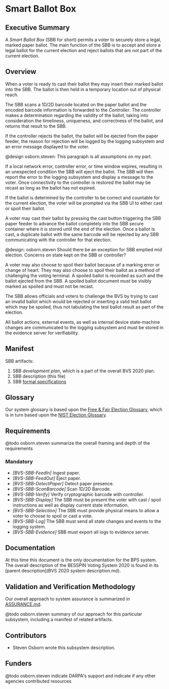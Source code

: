 # Smart Ballot Box

## Executive Summary

A *Smart Ballot Box* (SBB for short) permits a voter to securely store
a legal, marked paper ballot. The main function of the SBB is to
accept and store a legal ballot for the current election and reject
ballots that are not part of the current election.

## Overview

When a voter is ready to cast their ballot they may insert their marked
ballot into the SBB. The ballot is then held in a temporary location
out of physical reach.

The SBB scans a 1D/2D barcode located on the paper ballot and the
encoded barcode information is forwarded to the *Controller*.
The controller makes a determination regarding the validity of the
ballot, taking into consideration the timeliness, uniqueness, and
correctness of the ballot, and returns that result to the SBB.

If the controller rejects the ballot, the ballot will be ejected
from the paper feeder, the reason for rejection will be logged by
the logging subsystem and an error message displayed to the voter.

@design osborn.steven: This paragraph is all assumptions on my part.

If a local network error, controller error, or time window expires,
resulting in an unexpected condition the SBB will eject the
ballot. The SBB will then report the error to the logging subsystem
and display a message to the voter.  Once connectivity to the
controller is restored the ballot may be recast as long as the ballot
has not expired.

If the ballot is determined by the controller to be correct and
countable for the current election, the voter will be prompted via
the SBB UI to either cast or spoil their ballot.

A voter may cast their ballot by pressing the cast button triggering
the SBB paper feeder to advance the ballot completely into the SBB
secure container where it is stored until the end of the election.
Once a ballot is cast, a duplicate ballot with the same barcode will
be rejected by any SBB communicating with the controller for that
election.

@design: osborn.steven Should there be an exception for SBB emptied mid election.  Concerns on state kept on the SBB or controller?

A voter may also choose to spoil their ballot because of a marking error
or change of heart.  They may also choose to spoil their ballot as a
method of challenging the voting terminal.  A spoiled ballot is recorded
as such and the ballot ejected from the SBB. A spoiled ballot document
must be visibly marked as spoiled and must not be recast.

The SBB allows officials and voters to challenge the BVS by trying to
cast an invalid ballot which would be rejected or inserting a valid
test ballot which may be spoiled, thus not tabulating the test ballot
result as part of the election.

All ballot actions, external events, as well as internal device
state-machine changes are communicated to the logging subsystem and
must be stored in the evidence server for verifiability.

## Manifest

SBB artifacts:
  1. SBB *development plan*, which is a part of the overall BVS 2020 plan.
  2. SBB description (this file)
  3. SBB [formal specifications](../specs/lando/sbb)

## Glossary

Our system glossary is based upon the
[Free & Fair Election Glossary](https://github.com/FreeAndFair/ElectionGlossary),
which is in turn based upon the
[NIST Election Glossary](https://pages.nist.gov/ElectionGlossary/).

## Requirements

@todo osborn.steven summarize the overall framing and depth of the requirements

### Mandatory

- *[BVS-SBB-FeedIn]* Ingest paper.
- *[BVS-SBB-FeedOut]* Eject paper.
- *[BVS-SBB-DetectPaper]* Detect paper presence.
- *[BVS-SBB-ScanBarcode]* Scan 1D/2D Barcode.
- *[BVS-SBB-Verify]* Verify cryptographic barcode with controller.
- *[BVS-SBB-Display]* The SBB must be present the voter with cast / spoil
  instructions as well as display current state information.
- *[BVS-SBB-Selection]* The SBB must provide physical means to allow a
     voter to choose to spoil or cast a vote.
- *[BVS-SBB-Log]* The SBB must send all state changes and events to
     the logging system.
- *[BVS-SBB-Evidence]* SBB must export all logs to evidence server.

## Documentation

At this time this document is the only documentation for the BPS system.  The
overall description of the BESSPIN Voting System 2020 is found in its [parent
description](BVS 2020 system description.md).

## Validation and Verification Methodology

Our overall approach to system assurance is summarized in
[ASSURANCE.md](../ASSURANCE.md).

@todo osborn.steven summary of our approach for this particular subsystem, including
a manifest of related artifacts.

## Contributors

  * Steven Osborn wrote this subsystem description.

## Funders

@todo osborn.steven indicate DARPA's support and indicate if any other agencies contributed resources

